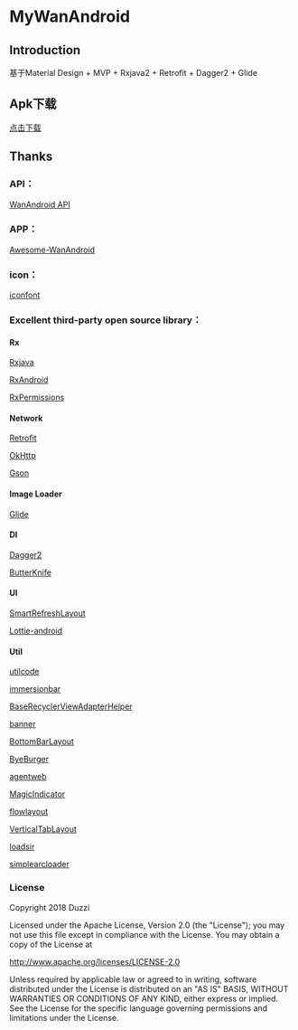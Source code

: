 # MyWanAndroid

## Introduction
基于Material Design + MVP + Rxjava2 + Retrofit + Dagger2 + Glide

## Apk下载
[点击下载](http://www.baidu.com)

## Thanks

### API： 
[WanAndroid API](http://www.wanandroid.com/blog/show/2)

### APP：

[Awesome-WanAndroid](https://github.com/JsonChao/Awesome-WanAndroid)

### icon：

[iconfont](http://www.iconfont.cn/) 

### Excellent third-party open source library：

#### Rx

[Rxjava](https://github.com/ReactiveX/RxJava)

[RxAndroid](https://github.com/ReactiveX/RxAndroid)

[RxPermissions](https://github.com/tbruyelle/RxPermissions)

#### Network

[Retrofit](https://github.com/square/retrofit)

[OkHttp](https://github.com/square/okhttp)

[Gson](https://github.com/google/gson)

#### Image Loader

[Glide](https://github.com/bumptech/glide)

#### DI

[Dagger2](https://github.com/google/dagger)

[ButterKnife](https://github.com/JakeWharton/butterknife)


#### UI

[SmartRefreshLayout](https://github.com/scwang90/SmartRefreshLayout)

[Lottie-android](https://github.com/airbnb/lottie-android)

#### Util

[utilcode](https://github.com/Blankj/AndroidUtilCode)

[immersionbar](https://github.com/gyf-dev/ImmersionBar)

[BaseRecyclerViewAdapterHelper](https://github.com/CymChad/BaseRecyclerViewAdapterHelper)

[banner](https://github.com/bingoogolapple/BGABanner-Android)

[BottomBarLayout](https://github.com/chaychan/BottomBarLayout)

[ByeBurger](https://github.com/githubwing/ByeBurger)

[agentweb](https://github.com/Justson/AgentWeb/issues)

[MagicIndicator](https://github.com/hackware1993/MagicIndicator)

[flowlayout](https://github.com/nex3z/FlowLayout)

[VerticalTabLayout](https://github.com/qstumn/VerticalTabLayout)

[loadsir](https://github.com/KingJA/LoadSir)

[simplearcloader](https://github.com/generic-leo/SimpleArcLoader)

    
### License

Copyright 2018 Duzzi

Licensed under the Apache License, Version 2.0 (the "License");
you may not use this file except in compliance with the License.
You may obtain a copy of the License at

   http://www.apache.org/licenses/LICENSE-2.0

Unless required by applicable law or agreed to in writing, software
distributed under the License is distributed on an "AS IS" BASIS,
WITHOUT WARRANTIES OR CONDITIONS OF ANY KIND, either express or implied.
See the License for the specific language governing permissions and
limitations under the License.


